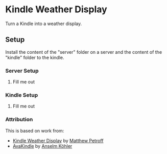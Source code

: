# Kindle Weather Display
Turn a Kindle into a weather display.

## Setup
Install the content of the "server" folder on a server and the content of the "kindle" folder to the kindle.

### Server Setup
1. Fill me out

### Kindle Setup
1. Fill me out

### Attribution
This is based on work from:

* [Kindle Weather Display][1] by [Matthew Petroff][2]
* [AvaKindle][3] by [Anselm Köhler][4]

[1]: http://www.mpetroff.net/archives/2012/09/14/kindle-weather-display/
[2]: https://mpetroff.net/
[3]: https://github.com/snowtechblog/avakindle
[4]: https://www.linkedin.com/in/anselm-k%C3%B6hler-b94232101
